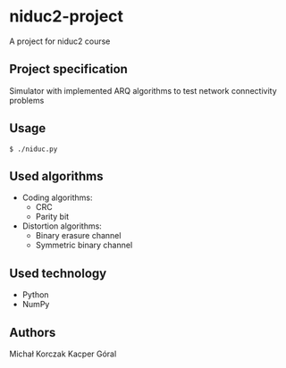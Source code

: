 # niduc2-project
A project for niduc2 course 

## Project specification
Simulator with implemented ARQ algorithms to test network connectivity problems

## Usage
```
$ ./niduc.py
```

## Used algorithms
* Coding algorithms:
  * CRC
  * Parity bit
* Distortion algorithms:
  * Binary erasure channel
  * Symmetric binary channel

## Used technology
* Python
* NumPy

## Authors
Michał Korczak
Kacper Góral

